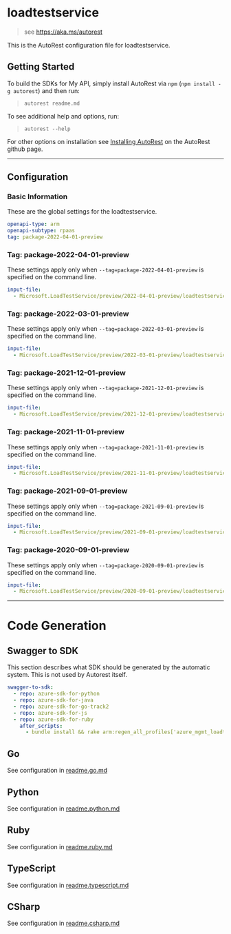 # loadtestservice

> see https://aka.ms/autorest

This is the AutoRest configuration file for loadtestservice.

## Getting Started

To build the SDKs for My API, simply install AutoRest via `npm` (`npm install -g autorest`) and then run:

> `autorest readme.md`

To see additional help and options, run:

> `autorest --help`

For other options on installation see [Installing AutoRest](https://aka.ms/autorest/install) on the AutoRest github page.

---

## Configuration

### Basic Information

These are the global settings for the loadtestservice.

```yaml
openapi-type: arm
openapi-subtype: rpaas
tag: package-2022-04-01-preview
```

### Tag: package-2022-04-01-preview

These settings apply only when `--tag=package-2022-04-01-preview` is specified on the command line.

```yaml $(tag) == 'package-2022-04-01-preview'
input-file:
  - Microsoft.LoadTestService/preview/2022-04-01-preview/loadtestservice.json
```

### Tag: package-2022-03-01-preview

These settings apply only when `--tag=package-2022-03-01-preview` is specified on the command line.

```yaml $(tag) == 'package-2022-03-01-preview'
input-file:
  - Microsoft.LoadTestService/preview/2022-03-01-preview/loadtestservice.json
```

### Tag: package-2021-12-01-preview

These settings apply only when `--tag=package-2021-12-01-preview` is specified on the command line.

```yaml $(tag) == 'package-2021-12-01-preview'
input-file:
  - Microsoft.LoadTestService/preview/2021-12-01-preview/loadtestservice.json
```

### Tag: package-2021-11-01-preview

These settings apply only when `--tag=package-2021-11-01-preview` is specified on the command line.

```yaml $(tag) == 'package-2021-11-01-preview'
input-file:
  - Microsoft.LoadTestService/preview/2021-11-01-preview/loadtestservice.json
```
### Tag: package-2021-09-01-preview

These settings apply only when `--tag=package-2021-09-01-preview` is specified on the command line.

```yaml $(tag) == 'package-2021-09-01-preview'
input-file:
  - Microsoft.LoadTestService/preview/2021-09-01-preview/loadtestservice.json
```

### Tag: package-2020-09-01-preview

These settings apply only when `--tag=package-2020-09-01-preview` is specified on the command line.

```yaml $(tag) == 'package-2020-09-01-preview'
input-file:
  - Microsoft.LoadTestService/preview/2020-09-01-preview/loadtestservice.json
```

---

# Code Generation

## Swagger to SDK

This section describes what SDK should be generated by the automatic system.
This is not used by Autorest itself.

```yaml $(swagger-to-sdk)
swagger-to-sdk:
  - repo: azure-sdk-for-python
  - repo: azure-sdk-for-java
  - repo: azure-sdk-for-go-track2
  - repo: azure-sdk-for-js
  - repo: azure-sdk-for-ruby
    after_scripts:
      - bundle install && rake arm:regen_all_profiles['azure_mgmt_loadtestservice']
```

## Go

See configuration in [readme.go.md](./readme.go.md)

## Python

See configuration in [readme.python.md](./readme.python.md)

## Ruby

See configuration in [readme.ruby.md](./readme.ruby.md)

## TypeScript

See configuration in [readme.typescript.md](./readme.typescript.md)

## CSharp

See configuration in [readme.csharp.md](./readme.csharp.md)
